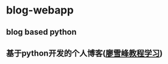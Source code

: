 # blog-webapp
## blog based python
## 基于python开发的个人博客([廖雪峰教程学习](https://www.liaoxuefeng.com/wiki/0014316089557264a6b348958f449949df42a6d3a2e542c000))

